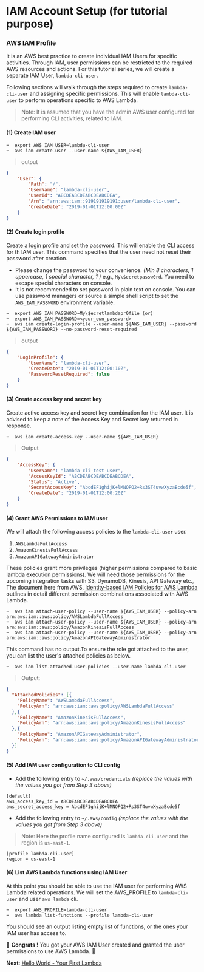 # IAM Account Setup (for tutorial purpose)

### AWS IAM Profile
It is an AWS best practice to create individual IAM Users for specific activities. 
Through IAM, user permissions can be restricted to the required AWS resources and actions. 
For this tutorial series, we will create a separate IAM User, `lambda-cli-user`.

Following sections will walk through the steps required to create `lambda-cli-user` and assigning specific permissions. 
This will enable `lambda-cli-user` to perform operations specific to AWS Lambda.  

> Note: It is assumed that you have the admin AWS user configured for performing CLI activities, related to IAM.

#### (1) Create IAM  user
```shell script
➜  export AWS_IAM_USER=lambda-cli-user
➜  aws iam create-user --user-name ${AWS_IAM_USER}
```
> output
```json
{
    "User": {
        "Path": "/",
        "UserName": "lambda-cli-user",
        "UserId": "ABCDEABCDEABCDEABCDEA",
        "Arn": "arn:aws:iam::919191919191:user/lambda-cli-user",
        "CreateDate": "2019-01-01T12:00:00Z"
    }
}
```

#### (2) Create login profile 
Create a login profile and set the password. This will enable the CLI access for th IAM user.
This command specifies that the user need not reset their password after creation. 

- Please change the password to your convenience. _(Min 8 characters, 1 uppercase, 1 special character, 1 )_
e.g., `My\$ecretpassw0rd`. You need to escape special characters on console.
- It is not recommended to set password in plain text on console. You can use password managers or 
source a simple shell script to set the `AWS_IAM_PASSWORD` environment variable.

```shell script
➜  export AWS_IAM_PASSWORD=My\$ecretlambdapr0file (or)
➜  export AWS_IAM_PASSWORD=<your_own_password>
➜  aws iam create-login-profile --user-name ${AWS_IAM_USER} --password ${AWS_IAM_PASSWORD} --no-password-reset-required
```
> output
```json
{
    "LoginProfile": {
        "UserName": "lambda-cli-user",
        "CreateDate": "2019-01-01T12:00:10Z",
        "PasswordResetRequired": false
    }
}
```

#### (3) Create access key and secret key
Create active access key and secret key combination for the IAM user. It is advised to keep a note of 
the Access Key and Secret key returned in response.

```shell script
➜  aws iam create-access-key --user-name ${AWS_IAM_USER}
```
> Output
```json
{
    "AccessKey": {
        "UserName": "lambda-cli-test-user",
        "AccessKeyId": "ABCDEABCDEABCDEABCDEA",
        "Status": "Active",
        "SecretAccessKey": "AbcdEF1ghijK+lMNOPQ2+Rs3ST4uvwXyzaBcde5f",
        "CreateDate": "2019-01-01T12:00:20Z"
    }
}
```


#### (4) Grant AWS Permissions to IAM user
We will attach the following access policies to the `lambda-cli-user` user. 
1. `AWSLambdaFullAccess`
2. `AmazonKinesisFullAccess` 
3. `AmazonAPIGatewayAdministrator`

These policies grant more privileges (higher permissions compared to basic lambda execution permissions). 
We will need those permissions for the upcoming integration tasks with S3, DynamoDB, Kinesis, API Gateway etc., 
The document here from AWS, [Identity-based IAM Policies for AWS Lambda](https://docs.aws.amazon.com/lambda/latest/dg/access-control-identity-based.html) 
outlines in detail different permission combinations associated with AWS Lambda. 

```shell script
➜  aws iam attach-user-policy --user-name ${AWS_IAM_USER} --policy-arn arn:aws:iam::aws:policy/AWSLambdaFullAccess
➜  aws iam attach-user-policy --user-name ${AWS_IAM_USER} --policy-arn arn:aws:iam::aws:policy/AmazonKinesisFullAccess
➜  aws iam attach-user-policy --user-name ${AWS_IAM_USER} --policy-arn arn:aws:iam::aws:policy/AmazonAPIGatewayAdministrator
```

This command has no output.To ensure the role got attached to the user, you can list the user's attached policies as below.

```
➜  aws iam list-attached-user-policies --user-name lambda-cli-user
```
>Output:
```json
{
  "AttachedPolicies": [{
    "PolicyName": "AWSLambdaFullAccess",
    "PolicyArn": "arn:aws:iam::aws:policy/AWSLambdaFullAccess"
  },{
    "PolicyName": "AmazonKinesisFullAccess",
    "PolicyArn": "arn:aws:iam::aws:policy/AmazonKinesisFullAccess"
  },{
    "PolicyName": "AmazonAPIGatewayAdministrator",
    "PolicyArn": "arn:aws:iam::aws:policy/AmazonAPIGatewayAdministrator"
  }]
}
``` 

#### (5) Add IAM user configuration to CLI config
- Add the following entry to `~/.aws/credentials` _(replace the values with the values you got from Step 3 above)_
```
[default]
aws_access_key_id = ABCDEABCDEABCDEABCDEA
aws_secret_access_key = AbcdEF1ghijK+lMNOPQ2+Rs3ST4uvwXyzaBcde5f
```

- Add the following entry to `~/.aws/config` _(replace the values with the values you got from Step 3 above)_
> Note: Here the profile name configured is `lambda-cli-user` and the region is `us-east-1`.  

```
[profile lambda-cli-user]
region = us-east-1
```

#### (6) List AWS Lambda functions using IAM User
At this point you should be able to use the IAM user for performing AWS Lambda related operations. 
We will set the AWS_PROFILE to `lambda-cli-user` and user `aws lambda` cli.

```shell script
➜  export AWS_PROFILE=lambda-cli-user
➜  aws lambda list-functions --profile lambda-cli-user
``` 

You should see an output listing empty list of functions, or the ones your IAM user has access to. 

🏁 **Congrats !** You got your AWS IAM User created and granted the user permissions to use AWS Lambda. 🏁

**Next**: [Hello World - Your First Lambda](04-hello-world-your-first-lambda.md)
